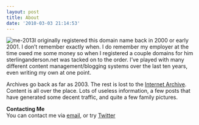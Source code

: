```yaml
---
layout: post
title: About
date: '2010-03-03 21:14:53'
---
```


![me-2013](https://i1.wp.com/sterlinganderson.net/wp-content/uploads/2010/03/me-2013-150x150.jpg?resize=150%2C150)I originally registered this domain name back in 2000 or early 2001. I don’t remember exactly when. I do remember my employer at the time owed me some money so when I registered a couple domains for him sterlinganderson.net was tacked on to the order. I’ve played with many different content management/blogging systems over the last ten years, even writing my own at one point.

Archives go back as far as 2003. The rest is lost to the [Internet Archive](http://web.archive.org/web/*/http://sterlinganderson.net). Content is all over the place. Lots of useless information, a few posts that have generated some decent traffic, and quite a few family pictures.

**Contacting Me**  
You can contact me via [email](mailto:s@sterlinganderson.net), or try [Twitter](http://twitter.com/sterlingnomore)

<!--kg-card-end: markdown-->